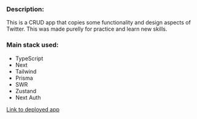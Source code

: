 ### Description:
This is a CRUD app that copies some functionality and design aspects of Twitter. This was made purelly for practice and learn new skills.

### Main stack used:
- TypeScript
- Next
- Tailwind
- Prisma
- SWR
- Zustand
- Next Auth

[Link to deployed app](https://twitter-clone-blue-beta.vercel.app/)
